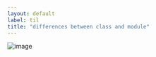 ```yaml
---
layout: default
label: til
title: "differences between class and module"
---
```


![image](https://user-images.githubusercontent.com/25602820/27994689-bcf0f3ba-64ec-11e7-9c99-7664f7ad425e.png)


